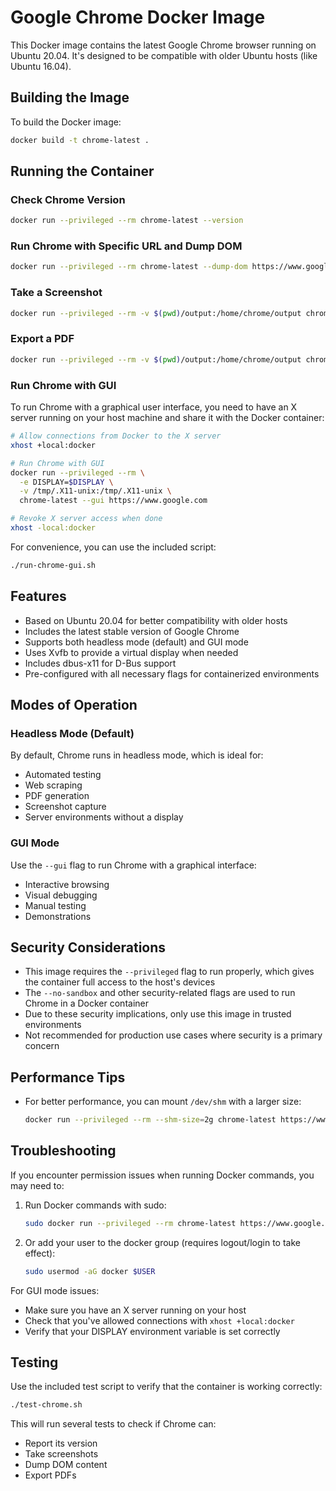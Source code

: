 # Google Chrome Docker Image

This Docker image contains the latest Google Chrome browser running on Ubuntu 20.04. It's designed to be compatible with older Ubuntu hosts (like Ubuntu 16.04).

## Building the Image

To build the Docker image:

```bash
docker build -t chrome-latest .
```

## Running the Container

### Check Chrome Version

```bash
docker run --privileged --rm chrome-latest --version
```

### Run Chrome with Specific URL and Dump DOM

```bash
docker run --privileged --rm chrome-latest --dump-dom https://www.google.com
```

### Take a Screenshot

```bash
docker run --privileged --rm -v $(pwd)/output:/home/chrome/output chrome-latest --screenshot=/home/chrome/output/screenshot.png https://www.google.com
```

### Export a PDF

```bash
docker run --privileged --rm -v $(pwd)/output:/home/chrome/output chrome-latest --print-to-pdf=/home/chrome/output/page.pdf https://www.google.com
```

### Run Chrome with GUI

To run Chrome with a graphical user interface, you need to have an X server running on your host machine and share it with the Docker container:

```bash
# Allow connections from Docker to the X server
xhost +local:docker

# Run Chrome with GUI
docker run --privileged --rm \
  -e DISPLAY=$DISPLAY \
  -v /tmp/.X11-unix:/tmp/.X11-unix \
  chrome-latest --gui https://www.google.com

# Revoke X server access when done
xhost -local:docker
```

For convenience, you can use the included script:

```bash
./run-chrome-gui.sh
```

## Features

- Based on Ubuntu 20.04 for better compatibility with older hosts
- Includes the latest stable version of Google Chrome
- Supports both headless mode (default) and GUI mode
- Uses Xvfb to provide a virtual display when needed
- Includes dbus-x11 for D-Bus support
- Pre-configured with all necessary flags for containerized environments

## Modes of Operation

### Headless Mode (Default)

By default, Chrome runs in headless mode, which is ideal for:
- Automated testing
- Web scraping
- PDF generation
- Screenshot capture
- Server environments without a display

### GUI Mode

Use the `--gui` flag to run Chrome with a graphical interface:
- Interactive browsing
- Visual debugging
- Manual testing
- Demonstrations

## Security Considerations

- This image requires the `--privileged` flag to run properly, which gives the container full access to the host's devices
- The `--no-sandbox` and other security-related flags are used to run Chrome in a Docker container
- Due to these security implications, only use this image in trusted environments
- Not recommended for production use cases where security is a primary concern

## Performance Tips

- For better performance, you can mount `/dev/shm` with a larger size:
  ```bash
  docker run --privileged --rm --shm-size=2g chrome-latest https://www.google.com
  ```

## Troubleshooting

If you encounter permission issues when running Docker commands, you may need to:

1. Run Docker commands with sudo:
   ```bash
   sudo docker run --privileged --rm chrome-latest https://www.google.com
   ```

2. Or add your user to the docker group (requires logout/login to take effect):
   ```bash
   sudo usermod -aG docker $USER
   ```

For GUI mode issues:
- Make sure you have an X server running on your host
- Check that you've allowed connections with `xhost +local:docker`
- Verify that your DISPLAY environment variable is set correctly

## Testing

Use the included test script to verify that the container is working correctly:

```bash
./test-chrome.sh
```

This will run several tests to check if Chrome can:
- Report its version
- Take screenshots
- Dump DOM content
- Export PDFs